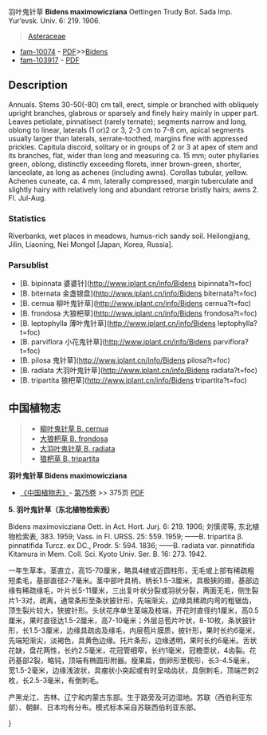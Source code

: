 羽叶鬼针草 **Bidens maximowicziana** Oettingen Trudy Bot. Sada Imp. Yur’evsk. Univ. 6: 219. 1906.

> [Asteraceae](http://www.iplant.cn/info/Asteraceae?t=foc)
* [fam-10074](http://www.iplant.cn/foc/fam/10074) - [PDF](http://www.iplant.cn/foc/pdf/Asteraceae.pdf)>>[Bidens](http://www.iplant.cn/info/Bidens?t=foc)
* [fam-103917](http://www.iplant.cn/foc/fam/103917) - [PDF](http://www.iplant.cn/foc/pdf/Bidens.pdf)

## Description

Annuals. Stems 30-50(-80) cm tall, erect, simple or branched with obliquely upright branches, glabrous or sparsely and finely hairy mainly in upper part. Leaves petiolate, pinnatisect (rarely ternate); segments narrow and long, oblong to linear, laterals (1 or)2 or 3, 2-3 cm to 7-8 cm, apical segments usually larger than laterals, serrate-toothed, margins fine with appressed prickles. Capitula discoid, solitary or in groups of 2 or 3 at apex of stem and its branches, flat, wider than long and measuring ca. 15 mm; outer phyllaries green, oblong, distinctly exceeding florets, inner brown-green, shorter, lanceolate, as long as achenes (including awns). Corollas tubular, yellow. Achenes cuneate, ca. 4 mm, laterally compressed, margin tuberculate and slightly hairy with relatively long and abundant retrorse bristly hairs; awns 2. Fl. Jul-Aug.

### Statistics
Riverbanks, wet places in meadows, humus-rich sandy soil. Heilongjiang, Jilin, Liaoning, Nei Mongol [Japan, Korea, Russia].



### Parsublist

* [B.  bipinnata  婆婆针](http://www.iplant.cn/info/Bidens bipinnata?t=foc)
* [B.  biternata  金盏银盘](http://www.iplant.cn/info/Bidens biternata?t=foc)
* [B.  cernua  柳叶鬼针草](http://www.iplant.cn/info/Bidens cernua?t=foc)
* [B.  frondosa  大狼杷草](http://www.iplant.cn/info/Bidens frondosa?t=foc)
* [B.  leptophylla  薄叶鬼针草](http://www.iplant.cn/info/Bidens leptophylla?t=foc)
* [B.  parviflora  小花鬼针草](http://www.iplant.cn/info/Bidens parviflora?t=foc)
* [B.  pilosa  鬼针草](http://www.iplant.cn/info/Bidens pilosa?t=foc)
* [B.  radiata  大羽叶鬼针草](http://www.iplant.cn/info/Bidens radiata?t=foc)
* [B.  tripartita  狼杷草](http://www.iplant.cn/info/Bidens tripartita?t=foc)


## 中国植物志

> * [柳叶鬼针草  B.  cernua](Bidens-cernua-柳叶鬼针草.md)
> * [大狼杷草  B.  frondosa](Bidens-frondosa-大狼杷草.md)
> * [大羽叶鬼针草  B.  radiata](Bidens-radiata-大羽叶鬼针草.md)
> * [狼杷草  B.  tripartita](Bidens-tripartita-狼杷草.md)


**羽叶鬼针草 Bidens maximowicziana**

* [《中国植物志》](http://www.iplant.cn/frps)- [第75卷](http://www.iplant.cn/frps/vol/75) >> 375页 [PDF](http://www.iplant.cn/frps/pdf/75/375.pdf)


**5. 羽叶鬼针草（东北植物检索表）**

Bidens maximovicziana Oett. in Act. Hort. Jurj. 6: 219. 1906; 刘慎谔等, 东北植物检索表, 383. 1959; Vass. in Fl. URSS. 25: 559. 1959; ——B. tripartita β. pinnatifida Turcz. ex DC., Prodr. 5: 594. 1836; ——B. radiata var. pinnatifida Kitamura in Mem. Coll. Sci. Kyoto Univ. Ser. B. 16: 273. 1942.

一年生草本。茎直立，高15-70厘米，略具4棱或近圆柱形，无毛或上部有稀疏粗短柔毛，基部直径2-7毫米。茎中部叶具柄，柄长1.5-3厘米，具极狭的翅，基部边缘有稀疏缘毛，叶片长5-11厘米，三出复叶状分裂或羽状分裂，两面无毛，侧生裂片1-3对，疏离，通常条形至条状披针形，先端渐尖，边缘具稀疏内弯的粗锯齿，顶生裂片较大，狭披针形。头状花序单生茎端及枝端，开花时直径约1厘米，高0.5厘米，果时直径达1.5-2厘米，高7-10毫米；外层总苞片叶状，8-10枚，条状披针形，长1.5-3厘米，边缘具疏齿及缘毛，内层苞片膜质，披针形，果时长约6毫米，先端短渐尖，淡褐色，具黄色边缘。托片条形，边缘透明，果时长约6毫米。舌状花缺，盘花两性，长约2.5毫米，花冠管细窄，长约1毫米，冠檐壶状，4齿裂。花药基部2裂，略钝，顶端有椭圆形附器。瘦果扁，倒卵形至楔形，长3-4.5毫米，宽1.5-2毫米，边缘浅波状，具瘤状小突起或有时呈啮齿状，具倒刺毛，顶端芒刺2枚，长2.5-3毫米，有倒刺毛。

产黑龙江、吉林、辽宁和内蒙古东部。生于路旁及河边湿地。苏联（西伯利亚东部）、朝鲜、日本均有分布。模式标本采自苏联西伯利亚东部。



}